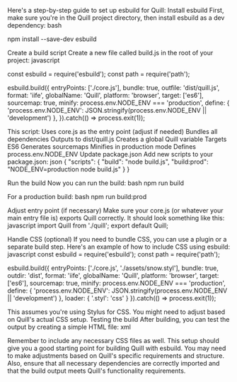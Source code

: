 Here's a step-by-step guide to set up esbuild for Quill:
Install esbuild
First, make sure you're in the Quill project directory, then install esbuild as a dev dependency:
bash

npm install --save-dev esbuild

Create a build script
Create a new file called build.js in the root of your project:
javascript

const esbuild = require('esbuild');
const path = require('path');

esbuild.build({
  entryPoints: ['./core.js'],
  bundle: true,
  outfile: 'dist/quill.js',
  format: 'iife',
  globalName: 'Quill',
  platform: 'browser',
  target: ['es6'],
  sourcemap: true,
  minify: process.env.NODE_ENV === 'production',
  define: {
    'process.env.NODE_ENV': JSON.stringify(process.env.NODE_ENV || 'development')
  },
}).catch(() => process.exit(1));

This script:
Uses core.js as the entry point (adjust if needed)
Bundles all dependencies
Outputs to dist/quill.js
Creates a global Quill variable
Targets ES6
Generates sourcemaps
Minifies in production mode
Defines process.env.NODE_ENV
Update package.json
Add new scripts to your package.json:
json
{
  "scripts": {
    "build": "node build.js",
    "build:prod": "NODE_ENV=production node build.js"
  }
}

Run the build
Now you can run the build:
bash
npm run build

For a production build:
bash
npm run build:prod

Adjust entry point (if necessary)
Make sure your core.js (or whatever your main entry file is) exports Quill correctly. It should look something like this:
javascript
import Quill from './quill';
export default Quill;

Handle CSS (optional)
If you need to bundle CSS, you can use a plugin or a separate build step. Here's an example of how to include CSS using esbuild:
javascript
const esbuild = require('esbuild');
const path = require('path');

esbuild.build({
  entryPoints: ['./core.js', './assets/snow.styl'],
  bundle: true,
  outdir: 'dist',
  format: 'iife',
  globalName: 'Quill',
  platform: 'browser',
  target: ['es6'],
  sourcemap: true,
  minify: process.env.NODE_ENV === 'production',
  define: {
    'process.env.NODE_ENV': JSON.stringify(process.env.NODE_ENV || 'development')
  },
  loader: {
    '.styl': 'css'
  }
}).catch(() => process.exit(1));

This assumes you're using Stylus for CSS. You might need to adjust based on Quill's actual CSS setup.
Testing the build
After building, you can test the output by creating a simple HTML file:
xml
<!DOCTYPE html>
<html>
<head>
  <script src="dist/quill.js"></script>
</head>
<body>
  <div id="editor"></div>
  <script>
    var quill = new Quill('#editor', {
      theme: 'snow'
    });
  </script>
</body>
</html>

Remember to include any necessary CSS files as well.
This setup should give you a good starting point for building Quill with esbuild. You may need to make adjustments based on Quill's specific requirements and structure. Also, ensure that all necessary dependencies are correctly imported and that the build output meets Quill's functionality requirements.
